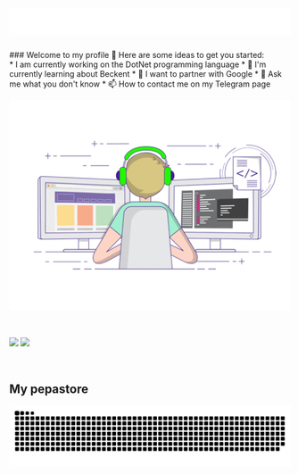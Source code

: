 
<h1 align="center">
  <img src="https://github.com/SafarovInomjon/SafarovInomjon/blob/main/name.svg" />
</h1>
     ### Welcome to my profile 👋
Here are some ideas to get you started:
<br>
* I am currently working on the DotNet programming language
* 🌱 I'm currently learning about Beckent
* 👯 I want to partner with Google
* 💬 Ask me what you don't know
* 📫 How to contact me on my Telegram page
   <br>
   <p align="right">
     <img src="https://raw.githubusercontent.com/mikonoid/mikonoid/main/images/gifs/coder3.gif">
     </p>
<br>
<p align="left">
    <img src="https://github-readme-stats.vercel.app/api?username=SafarovInomjon&show_icons=true&theme=radical">
  <img src="https://github-readme-stats.vercel.app/api/top-langs/?username=SafarovInomjon&layout=compact">
</p>

<br>

## My pepastore
![Statua](https://raw.githubusercontent.com/salesp07/salesp07/output/github-contribution-grid-snake.svg)

